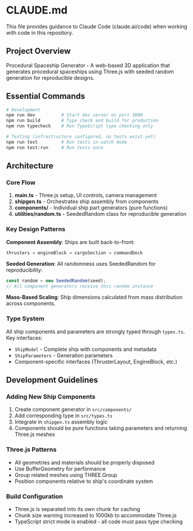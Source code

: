# CLAUDE.md

This file provides guidance to Claude Code (claude.ai/code) when working with code in this repository.

## Project Overview

Procedural Spaceship Generator - A web-based 3D application that generates procedural spaceships using Three.js with seeded random generation for reproducible designs.

## Essential Commands

```bash
# Development
npm run dev          # Start dev server on port 3000
npm run build        # Type check and build for production
npm run typecheck    # Run TypeScript type checking only

# Testing (infrastructure configured, no tests exist yet)
npm run test         # Run tests in watch mode
npm run test:run     # Run tests once
```

## Architecture

### Core Flow
1. **main.ts** - Three.js setup, UI controls, camera management
2. **shipgen.ts** - Orchestrates ship assembly from components
3. **components/** - Individual ship part generators (pure functions)
4. **utilities/random.ts** - SeededRandom class for reproducible generation

### Key Design Patterns

**Component Assembly**: Ships are built back-to-front:
```
thrusters → engineBlock → cargoSection → commandDeck
```

**Seeded Generation**: All randomness uses SeededRandom for reproducibility:
```typescript
const random = new SeededRandom(seed);
// All component generators receive this random instance
```

**Mass-Based Scaling**: Ship dimensions calculated from mass distribution across components.

### Type System

All ship components and parameters are strongly typed through `types.ts`. Key interfaces:
- `ShipModel` - Complete ship with components and metadata
- `ShipParameters` - Generation parameters
- Component-specific interfaces (ThrusterLayout, EngineBlock, etc.)

## Development Guidelines

### Adding New Ship Components
1. Create component generator in `src/components/`
2. Add corresponding type in `src/types.ts`
3. Integrate in `shipgen.ts` assembly logic
4. Components should be pure functions taking parameters and returning Three.js meshes

### Three.js Patterns
- All geometries and materials should be properly disposed
- Use BufferGeometry for performance
- Group related meshes using THREE.Group
- Position components relative to ship's coordinate system

### Build Configuration
- Three.js is separated into its own chunk for caching
- Chunk size warning increased to 1000kb to accommodate Three.js
- TypeScript strict mode is enabled - all code must pass type checking